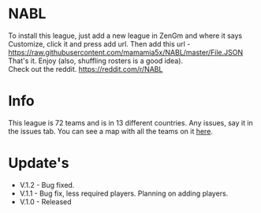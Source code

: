 # NABL
To install this league, just add a new league in ZenGm and where it says Customize, click it and press add url. Then add this url - https://raw.githubusercontent.com/mamamia5x/NABL/master/File.JSON  
That's it. Enjoy (also, shuffling rosters is a good idea).  
Check out the reddit. https://reddit.com/r/NABL

# Info
This league is 72 teams and is in 13 different countries. Any issues, say it in the issues tab.
You can see a map with all the teams on it [here](https://drive.google.com/open?id=1ahRyz2DOTRZCVM2ZDE-fDRvoY4tZre7F&usp=sharing).  

# Update's
* V.1.2 - Bug fixed.
* V.1.1 - Bug fix, less required players. Planning on adding players.
* V.1.0 - Released
